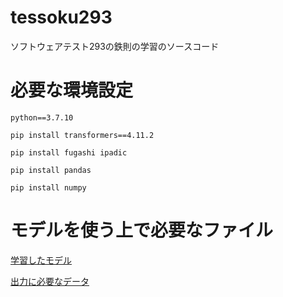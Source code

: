 # tessoku293
ソフトウェアテスト293の鉄則の学習のソースコード

# 必要な環境設定

`python==3.7.10`

`pip install transformers==4.11.2`

`pip install fugashi ipadic`

`pip install pandas`

`pip install numpy`

# モデルを使う上で必要なファイル

[学習したモデル](https://drive.google.com/file/d/1-lc31Y8m1g6dDMNehWJkg5MAurwuMmqq/view?usp=sharing)

[出力に必要なデータ](https://drive.google.com/file/d/1-rCCdK0N7ssbXLIlouxQjxx5zf3hGE8Q/view?usp=sharing)